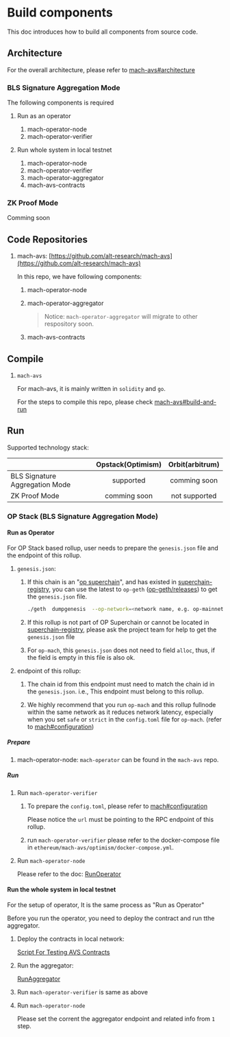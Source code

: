 # Build components
This doc introduces how to build all components from source code.

## Architecture
For the overall architecture, please refer to [mach-avs#architecture](https://github.com/alt-research/mach-avs/blob/m2-dev/README.md#architecture)

### BLS Signature Aggregation Mode

The following components is required

1. Run as an operator
    1. mach-operator-node
    2. mach-operator-verifier

2. Run whole system in local testnet
    1. mach-operator-node
    2. mach-operator-verifier
    3. mach-operator-aggregator
    4. mach-avs-contracts

### ZK Proof Mode

Comming soon

## Code Repositories
1. mach-avs: [https://github.com/alt-research/mach-avs](https://github.com/alt-research/mach-avs)

    In this repo, we have following components:

    1. mach-operator-node

    2. mach-operator-aggregator

        > Notice: `mach-operator-aggregator` will migrate to other respository soon.

    3. mach-avs-contracts

## Compile
1. `mach-avs`

    For mach-avs, it is mainly written in `solidity` and `go`.

    For the steps to compile this repo, please check [mach-avs#build-and-run](https://github.com/alt-research/mach-avs/blob/m2-dev/README.md#build-and-run)

## Run

Supported technology stack:

|                                       | Opstack(Optimism) | Orbit(arbitrum) |
| :------------------------------------ | :---------------: | :-------------: |
| BLS Signature Aggregation Mode        |   supported       |   comming soon  |
| ZK Proof Mode                         |   comming soon    |   not supported |

### OP Stack (BLS Signature Aggregation Mode)

#### Run as Operator

For OP Stack based rollup, user needs to prepare the `genesis.json` file and the endpoint of this rollup.

1. `genesis.json`:

    1. If this chain is an "[op superchain](https://app.optimism.io/superchain/)", and has existed in [superchain-registry](https://github.com/ethereum-optimism/superchain-registry), you can use the latest to `op-geth` ([op-geth/releases](https://github.com/ethereum-optimism/op-geth/releases)) to get the `genesis.json` file.

        ```bash
        ./geth  dumpgenesis  --op-network=<network name, e.g. op-mainnet>  > genesis.json
        ```
    2. If this rollup is not part of OP Superchain or cannot be located in [superchain-registry](https://github.com/ethereum-optimism/superchain-registry), please ask the project team for help to get the `genesis.json` file

    3. For `op-mach`, this `genesis.json` does not need to field `alloc`, thus, if the field is empty in this file is also ok.

2. endpoint of this rollup:

    1. The chain id from this endpoint must need to match the chain id in the `genesis.json`. i.e., This endpoint must belong to this rollup.

    2. We highly recommend that you run `op-mach` and this rollup fullnode within the same network as it reduces network latency, especially when you set `safe` or `strict` in the `config.toml` file for `op-mach`. (refer to [mach#configuration](https://github.com/alt-research/mach/blob/master/README.md#configuration))

##### Prepare

1. mach-operator-node: `mach-operator` can be found in the `mach-avs` repo.

##### Run

1. Run `mach-operator-verifier`

    1. To prepare the `config.toml`, please refer to [mach#configuration](https://github.com/alt-research/mach/blob/master/README.md#configuration)

        Please notice the `url` must be pointing to the RPC endpoint of this rollup.

    2. run `mach-operator-verifier` please refer to the docker-compose file in `ethereum/mach-avs/optimism/docker-compose.yml`.

2. Run `mach-operator-node`

    Please refer to the doc: [RunOperator](https://github.com/alt-research/mach-avs/blob/m2-dev/docs/RunOperator.md)

#### Run the whole system in local testnet

For the setup of operator, It is the same process as "Run as Operator"

Before you run the operator, you need to deploy the contract and run tthe aggregator.

1. Deploy the contracts in local network:

    [Script For Testing AVS Contracts](https://github.com/alt-research/mach-avs/blob/m2-dev/scripts/README.md)

2. Run the aggregator:

    [RunAggregator](https://github.com/alt-research/mach-avs/blob/m2-dev/docs/RunAggregator.md)

3. Run `mach-operator-verifier` is same as above

4. Run `mach-operator-node`

    Please set the corrent the aggregator endpoint and related info from `1` step.

